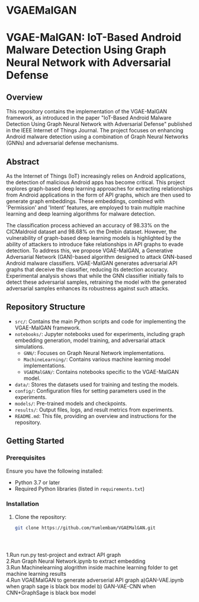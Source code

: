# VGAEMalGAN

# VGAE-MalGAN: IoT-Based Android Malware Detection Using Graph Neural Network with Adversarial Defense

## Overview

This repository contains the implementation of the VGAE-MalGAN framework, as introduced in the paper "IoT-Based Android Malware Detection Using Graph Neural Network with Adversarial Defense" published in the IEEE Internet of Things Journal. The project focuses on enhancing Android malware detection using a combination of Graph Neural Networks (GNNs) and adversarial defense mechanisms.

## Abstract

As the Internet of Things (IoT) increasingly relies on Android applications, the detection of malicious Android apps has become critical. This project explores graph-based deep learning approaches for extracting relationships from Android applications in the form of API graphs, which are then used to generate graph embeddings. These embeddings, combined with 'Permission' and 'Intent' features, are employed to train multiple machine learning and deep learning algorithms for malware detection.

The classification process achieved an accuracy of 98.33% on the CICMaldroid dataset and 98.68% on the Drebin dataset. However, the vulnerability of graph-based deep learning models is highlighted by the ability of attackers to introduce fake relationships in API graphs to evade detection. To address this, we propose VGAE-MalGAN, a Generative Adversarial Network (GAN)-based algorithm designed to attack GNN-based Android malware classifiers. VGAE-MalGAN generates adversarial API graphs that deceive the classifier, reducing its detection accuracy. Experimental analysis shows that while the GNN classifier initially fails to detect these adversarial samples, retraining the model with the generated adversarial samples enhances its robustness against such attacks.

## Repository Structure

- `src/`: Contains the main Python scripts and code for implementing the VGAE-MalGAN framework.
- `notebooks/`: Jupyter notebooks used for experiments, including graph embedding generation, model training, and adversarial attack simulations.
  - `GNN/`: Focuses on Graph Neural Network implementations.
  - `MachineLearning/`: Contains various machine learning model implementations.
  - `VGAEMalGAN/`: Contains notebooks specific to the VGAE-MalGAN model.
- `data/`: Stores the datasets used for training and testing the models.
- `config/`: Configuration files for setting parameters used in the experiments.
- `models/`: Pre-trained models and checkpoints.
- `results/`: Output files, logs, and result metrics from experiments.
- `README.md`: This file, providing an overview and instructions for the repository.

## Getting Started

### Prerequisites

Ensure you have the following installed:
- Python 3.7 or later
- Required Python libraries (listed in `requirements.txt`)

### Installation

1. Clone the repository:
   ```bash
   git clone https://github.com/Yumlembam/VGAEMalGAN.git





1.Run run.py test-project and extract API graph <br/>
2.Run Graph Neural Network.ipynb to extract embedding <br />
3.Run Machinelearning alogrithm inside machine learning folder to get machine learning results <br />
4.Run VGAEMalGAN to generate adverserial API graph a)GAN-VAE.ipynb when graph sage is black box model b) GAN-VAE-CNN when CNN+GraphSage is black box model 
